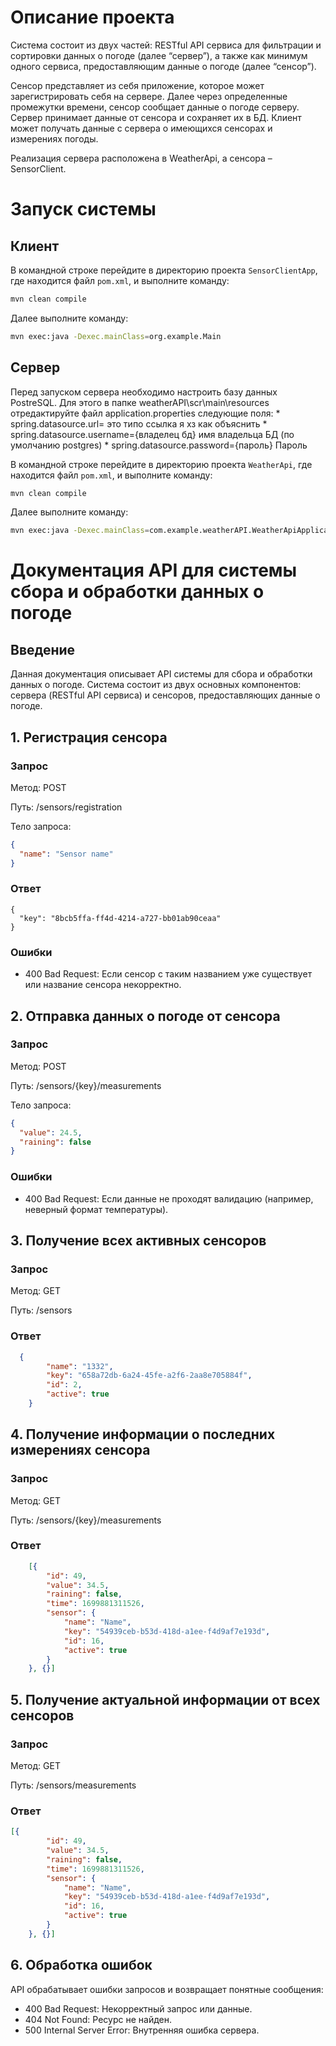 # Описание проекта

Система  состоит  из  двух  частей:  RESTful  API  сервиса  для  фильтрации  и сортировки  данных  о  погоде  (далее  “сервер”),  а  также  как  минимум  одного сервиса, предоставляющим  данные  о  погоде  (далее  “сенсор”).

Сенсор  представляет  из  себя  приложение,  которое  может  зарегистрировать  себя 
на  сервере.  Далее  через  определенные  промежутки  времени,  сенсор  сообщает 
данные  о  погоде  серверу.  Сервер  принимает  данные  от  сенсора  и  сохраняет  их  в БД.  Клиент  может  получать  данные  с  сервера  о  имеющихся  сенсорах  и  измерениях погоды.

Реализация сервера расположена в WeatherApi, а сенсора – SensorClient.

# Запуск системы

## Клиент

В командной строке перейдите в директорию проекта `SensorClientApp`, где находится файл `pom.xml`, и выполните команду:

```bash
mvn clean compile
```

Далее выполните команду:

```bash
mvn exec:java -Dexec.mainClass=org.example.Main
```

## Сервер

Перед запуском сервера необходимо настроить базу данных PostreSQL. Для этого в папке weatherAPI\scr\main\resources отредактируйте файл application.properties следующие поля:
	* spring.datasource.url= это типо ссылка я хз как объяснить
	* spring.datasource.username={владелец бд} имя владельца БД (по умолчанию postgres)
	* spring.datasource.password={пароль} Пароль



В командной строке перейдите в директорию проекта `WeatherApi`, где находится файл `pom.xml`, и выполните команду:

```bash
mvn clean compile
```

Далее выполните команду:

```bash
mvn exec:java -Dexec.mainClass=com.example.weatherAPI.WeatherApiApplication
```

# Документация API для системы сбора и обработки данных о погоде

## Введение

Данная документация описывает API системы для сбора и обработки данных о погоде. Система состоит из двух основных компонентов: сервера (RESTful API сервиса) и сенсоров, предоставляющих данные о погоде.

## 1. Регистрация сенсора

### Запрос

Метод: POST

Путь: /sensors/registration

Тело запроса:
```json
{
  "name": "Sensor name"
}
```
### Ответ
```
{
  "key": "8bcb5ffa-ff4d-4214-a727-bb01ab90ceaa"
}
```
### Ошибки

- 400 Bad Request: Если сенсор с таким названием уже существует или название сенсора некорректно.

## 2. Отправка данных о погоде от сенсора

### Запрос

Метод: POST

Путь: /sensors/{key}/measurements

Тело запроса:
```json
{
  "value": 24.5,
  "raining": false
}
```
### Ошибки

- 400 Bad Request: Если данные не проходят валидацию (например, неверный формат температуры).

## 3. Получение всех активных сенсоров

### Запрос

Метод: GET

Путь: /sensors

### Ответ

```json
  {
		"name": "1332",
		"key": "658a72db-6a24-45fe-a2f6-2aa8e705884f",
		"id": 2,
		"active": true
	}
```

## 4. Получение информации о последних измерениях сенсора

### Запрос

Метод: GET

Путь: /sensors/{key}/measurements

### Ответ
```json
	[{
		"id": 49,
		"value": 34.5,
		"raining": false,
		"time": 1699881311526,
		"sensor": {
			"name": "Name",
			"key": "54939ceb-b53d-418d-a1ee-f4d9af7e193d",
			"id": 16,
			"active": true
		}
	}, {}]
```
## 5. Получение актуальной информации от всех сенсоров

### Запрос

Метод: GET

Путь: /sensors/measurements

### Ответ
```json
[{
		"id": 49,
		"value": 34.5,
		"raining": false,
		"time": 1699881311526,
		"sensor": {
			"name": "Name",
			"key": "54939ceb-b53d-418d-a1ee-f4d9af7e193d",
			"id": 16,
			"active": true
		}
	}, {}]
```
## 6. Обработка ошибок

API обрабатывает ошибки запросов и возвращает понятные сообщения:

- 400 Bad Request: Некорректный запрос или данные.
- 404 Not Found: Ресурс не найден.
- 500 Internal Server Error: Внутренняя ошибка сервера.

